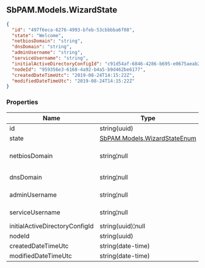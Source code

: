 
<h2 id="tocS_SbPAM.Models.WizardState">SbPAM.Models.WizardState</h2>

<a id="schemasbpam.models.wizardstate"></a>
<a id="schema_SbPAM.Models.WizardState"></a>
<a id="tocSsbpam.models.wizardstate"></a>
<a id="tocssbpam.models.wizardstate"></a>

```json
{
  "id": "497f6eca-6276-4993-bfeb-53cbbbba6f08",
  "state": "Welcome",
  "netbiosDomain": "string",
  "dnsDomain": "string",
  "adminUsername": "string",
  "serviceUsername": "string",
  "initialActiveDirectoryConfigId": "c91d54af-6846-4286-b695-e0675aeab2d4",
  "nodeId": "959356e3-6168-4a92-b4a5-b9d462be6177",
  "createdDateTimeUtc": "2019-08-24T14:15:22Z",
  "modifiedDateTimeUtc": "2019-08-24T14:15:22Z"
}

```

### Properties

|Name|Type|Required|Restrictions|Description|
|---|---|---|---|---|
|id|string(uuid)|false|none|Record Id|
|state|[SbPAM.Models.WizardStateEnum](../Models/sbpam.models.wizardstateenum.md)|false|none|none|
|netbiosDomain|string¦null|false|none|Domain Netbios name|
|dnsDomain|string¦null|false|none|Domain DNS|
|adminUsername|string¦null|false|none|Admin username|
|serviceUsername|string¦null|false|none|Service username|
|initialActiveDirectoryConfigId|string(uuid)¦null|false|none|none|
|nodeId|string(uuid)|false|none|none|
|createdDateTimeUtc|string(date-time)|false|none|none|
|modifiedDateTimeUtc|string(date-time)|false|none|none|


